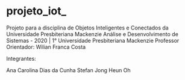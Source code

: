 # projeto_iot_
Projeto para a disciplina de Objetos Inteligentes e Conectados da Universidade Presbiteriana Mackenzie
Análise e Desenvolvimento de Sistemas - 2020 | 1°
Universidade Presbiteriana Mackenzie
Professor Orientador: Wilian Franca Costa

Integrantes:

Ana Carolina Dias da Cunha
Stefan Jong Heun Oh

